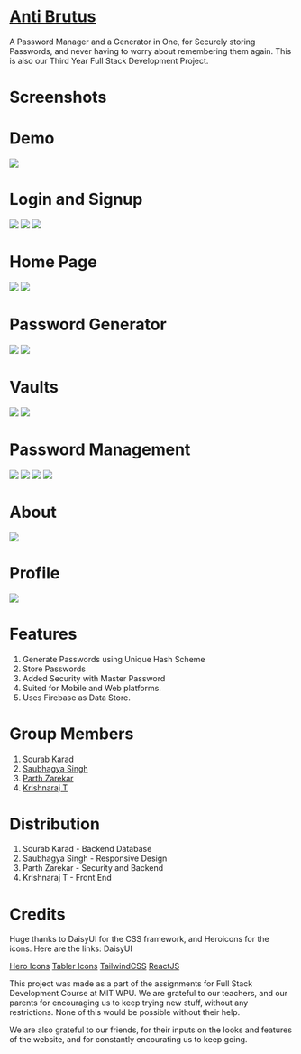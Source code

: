 # [Anti Brutus](https://antibrutus.surge.sh)

A Password Manager and a Generator in One, for Securely storing Passwords, and never having to worry about remembering them again.
This is also our Third Year Full Stack Development Project.

# Screenshots

# Demo

![](/design/anti-brutus.gif)

# Login and Signup

![](/design/screenshots/login_light.png)
![](/design/screenshots/signup_light.png)
![](/design/screenshots/signup_dark.png)

# Home Page

![](/design/screenshots/home_dark.png)
![](/design/screenshots/home_light.png)

# Password Generator

![](/design/screenshots/generator_light.png)
![](/design/screenshots/master_light.png)

# Vaults

![](/design/screenshots/vaults_light.png)
![](/design/screenshots/vaults_dark.png)

# Password Management

![](/design/screenshots/passwords_light.png)
![](/design/screenshots/passwords_display_light.png)
![](/design/screenshots/passwords_dark.png)
![](/design/screenshots/passwords_display.png)

# About

![](/design/screenshots/about_light.png)

# Profile

![](/design/screenshots/profile_light.png)

# Features

1. Generate Passwords using Unique Hash Scheme
2. Store Passwords
3. Added Security with Master Password
4. Suited for Mobile and Web platforms.
5. Uses Firebase as Data Store.

# Group Members

1. [Sourab Karad](https://github.com/sourab777karad)
2. [Saubhagya Singh](https://github.com/SaubhagyaSingh)
3. [Parth Zarekar](https://github.com/Parth4123)
4. [Krishnaraj T](https://krishnarajt.surge.sh)

# Distribution

1. Sourab Karad - Backend Database
2. Saubhagya Singh - Responsive Design
3. Parth Zarekar - Security and Backend
4. Krishnaraj T - Front End

# Credits

Huge thanks to DaisyUI for the CSS framework, and Heroicons for the icons. Here are the links:
DaisyUI

[Hero Icons](https://heroicons.com/)
[Tabler Icons](https://tablericons.com/)
[TailwindCSS](https://tailwindcss.com/)
[ReactJS](https://reactjs.org/)

This project was made as a part of the assignments for Full Stack Development Course at MIT WPU.
We are grateful to our teachers, and our parents for encouraging us to keep trying new stuff, without any restrictions.
None of this would be possible without their help.

We are also grateful to our friends, for their inputs on the looks and features of the website, and for constantly encourating us to keep going.
